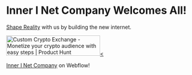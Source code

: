 # Inner I Net Company Welcomes All!

[Shape Reality](http://innerinetcompany.shapereality/) with us by building the new internet.

<a href="https://www.producthunt.com/posts/custom-crypto-exchange?utm_source=badge-featured&utm_medium=badge&utm_souce=badge-custom-crypto-exchange" target="_blank"><img src="https://api.producthunt.com/widgets/embed-image/v1/featured.svg?post_id=133691&theme=light" alt="Custom Crypto Exchange - Monetize your crypto audience with easy steps | Product Hunt" style="width: 250px; height: 54px;" width="250" height="54" /><

[Inner I Net Company](https://innerinetcompany.webflow.io/) on Webflow!

